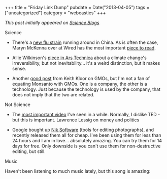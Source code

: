 +++
title = "Friday Link Dump"
pubdate = Date("2013-04-05")
tags = ["uncategorized"]
category = "webeasties"
+++

_This post initially appeared on [Science Blogs](http://scienceblogs.com/webeasties)_

Science

- There's a [new flu strain](http://goo.gl/FOiay) running around in China. As is often the case, Maryn McKenna over at Wired has the most important [piece to read](http://goo.gl/xSIaO).

- Allie Wilkinson's [piece in Ars Technica](http://arstechnica.com/science/2013/04/climate-change-may-be-irreversible-but-we-control-the-future-trajectory/) about a climate change's irreversibility, but not inevitability... it's a weird distinction, but it makes sense.

- Another [good post](http://blogs.discovermagazine.com/collideascape/2013/04/03/anti-gmo-attitudes-on-the-left-and-right/) from Keith Kloor on GMOs, but I'm not a fan of equating Monsanto with GMOs. One is a company, the other is a technology. Just because the technology is used by the company, that does not imply that the two are related.

Not Science

- The [most important video](http://www.ted.com/talks/lawrence_lessig_we_the_people_and_the_republic_we_must_reclaim.html) I've seen in a while. Normally, I dislike TED - but this is important. Lawrence Lessig on money and politics

- Google bought up [Nik Software](http://www.niksoftware.com/) (tools for editing photographs), and recently released them all for cheap. I've been using them for less than 24 hours and I am in love... absolutely amazing. You can try them for 14 days for free. Only downside is you can't use them for non-destructive editing, but still.

Music

Haven't been listening to much music lately, but this song is amazing:

      
  
